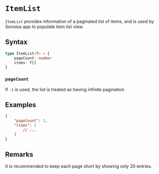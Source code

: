 # `ItemList`

`ItemList` provides information of a paginated list of items, and is used by Sonolus app to populate item list view.

## Syntax

```ts
type ItemList<T> = {
    pageCount: number
    items: T[]
}
```

### `pageCount`

If `-1` is used, the list is treated as having infinite pagination

## Examples

```json
{
    "pageCount": 5,
    "items": [
        // ...
    ]
}
```

## Remarks

It is recommended to keep each page short by showing only 20 entries.
